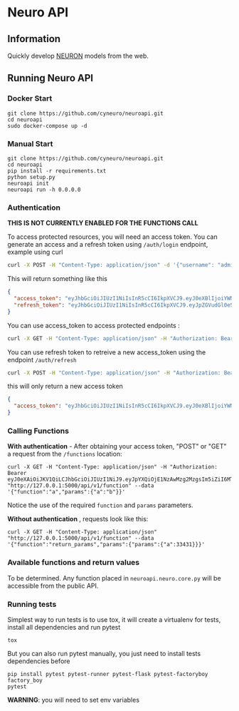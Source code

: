 # Neuro API

## Information 

Quickly develop [NEURON](https://neuron.yale.edu) models from the web.

## Running Neuro API

### Docker Start

```
git clone https://github.com/cyneuro/neuroapi.git
cd neuroapi
sudo docker-compose up -d
```

### Manual Start

```
git clone https://github.com/cyneuro/neuroapi.git
cd neuroapi
pip install -r requirements.txt
python setup.py
neuroapi init
neuroapi run -h 0.0.0.0
```

### Authentication

**THIS IS NOT CURRENTLY ENABLED FOR THE FUNCTIONS CALL** 

To access protected resources, you will need an access token. You can generate 
an access and a refresh token using `/auth/login` endpoint, example using curl

```bash
curl -X POST -H "Content-Type: application/json" -d '{"username": "admin", "password": "admin"}' http://localhost:5000/auth/login
```

This will return something like this

```json
{
  "access_token": "eyJhbGciOiJIUzI1NiIsInR5cCI6IkpXVCJ9.eyJ0eXBlIjoiYWNjZXNzIiwiaWRlbnRpdHkiOjEsImlhdCI6MTUxMDAwMDQ0MSwiZnJlc2giOmZhbHNlLCJqdGkiOiI2OTg0MjZiYi00ZjJjLTQ5MWItYjE5YS0zZTEzYjU3MzFhMTYiLCJuYmYiOjE1MTAwMDA0NDEsImV4cCI6MTUxMDAwMTM0MX0.P-USaEIs35CSVKyEow5UeXWzTQTrrPS_YjVsltqi7N4", 
  "refresh_token": "eyJhbGciOiJIUzI1NiIsInR5cCI6IkpXVCJ9.eyJpZGVudGl0eSI6MSwiaWF0IjoxNTEwMDAwNDQxLCJ0eXBlIjoicmVmcmVzaCIsImp0aSI6IjRmMjgxOTQxLTlmMWYtNGNiNi05YmI1LWI1ZjZhMjRjMmU0ZSIsIm5iZiI6MTUxMDAwMDQ0MSwiZXhwIjoxNTEyNTkyNDQxfQ.SJPsFPgWpZqZpHTc4L5lG_4aEKXVVpLLSW1LO7g4iU0"
}
```
You can use access_token to access protected endpoints :

```bash
curl -X GET -H "Content-Type: application/json" -H "Authorization: Bearer eyJ0eXAiOiJKV1QiLCJhbGciOiJIUzI1NiJ9.eyJpYXQiOjE1NzAwMzg2MzgsIm5iZiI6MTU3MDAzODYzOCwianRpIjoiNTQ3NTkwMWUtMWFiMC00ZDI1LWI4YjktZWYzMTc2OGFhN2YwIiwiZXhwIjoxNTcwMDM5NTM4LCJpZGVudGl0eSI6MSwiZnJlc2giOmZhbHNlLCJ0eXBlIjoiYWNjZXNzIn0.p8JB2hKutnbDXqfiGvK2gsyN6ENxLD0e1MBMag28RUQ" http://127.0.0.1:5000/api/v1/users
```

You can use refresh token to retreive a new access_token using the endpoint `/auth/refresh`


```bash
curl -X POST -H "Content-Type: application/json" -H "Authorization: Bearer eyJhbGciOiJIUzI1NiIsInR5cCI6IkpXVCJ9.eyJpZGVudGl0eSI6MSwiaWF0IjoxNTEwMDAwNDQxLCJ0eXBlIjoicmVmcmVzaCIsImp0aSI6IjRmMjgxOTQxLTlmMWYtNGNiNi05YmI1LWI1ZjZhMjRjMmU0ZSIsIm5iZiI6MTUxMDAwMDQ0MSwiZXhwIjoxNTEyNTkyNDQxfQ.SJPsFPgWpZqZpHTc4L5lG_4aEKXVVpLLSW1LO7g4iU0" http://127.0.0.1:5000/auth/refresh
```

this will only return a new access token

```json
{
  "access_token": "eyJhbGciOiJIUzI1NiIsInR5cCI6IkpXVCJ9.eyJ0eXBlIjoiYWNjZXNzIiwiaWRlbnRpdHkiOjEsImlhdCI6MTUxMDAwMDYxOCwiZnJlc2giOmZhbHNlLCJqdGkiOiIzODcxMzg4Ni0zNGJjLTRhOWQtYmFlYS04MmZiNmQwZjEyNjAiLCJuYmYiOjE1MTAwMDA2MTgsImV4cCI6MTUxMDAwMTUxOH0.cHuNf-GxVFJnUZ_k9ycoMMb-zvZ10Y4qbrW8WkXdlpw"
}
```

### Calling Functions


**With authentication** - After obtaining your access token, "POST" or "GET" a request from the `/functions` location:

```
curl -X GET -H "Content-Type: application/json" -H "Authorization: Bearer eyJ0eXAiOiJKV1QiLCJhbGciOiJIUzI1NiJ9.eyJpYXQiOjE1NzAwMzg2MzgsIm5iZiI6MTU3MDAzODYzOCwianRpIjoiNTQ3NTkwMWUtMWFiMC00ZDI1LWI4YjktZWYzMTc2OGFhN2YwIiwiZXhwIjoxNTcwMDM5NTM4LCJpZGVudGl0eSI6MSwiZnJlc2giOmZhbHNlLCJ0eXBlIjoiYWNjZXNzIn0.p8JB2hKutnbDXqfiGvK2gsyN6ENxLD0e1MBMag28RUQ" "http://127.0.0.1:5000/api/v1/function" --data '{"function":"a","params":{"a":"b"}}'
```

Notice the use of the required `function` and `params` parameters.

**Without authentication** , requests look like this:

```
curl -X GET -H "Content-Type: application/json" "http://127.0.0.1:5000/api/v1/function" --data '{"function":"return_params","params":{"params":{"a":33431}}}'
```

### Available functions and return values

To be determined. Any function placed in `neuroapi.neuro.core.py` will be accessible from the public API.

### Running tests

Simplest way to run tests is to use tox, it will create a virtualenv for tests, install all dependencies and run pytest

```
tox
```

But you can also run pytest manually, you just need to install tests dependencies before

```
pip install pytest pytest-runner pytest-flask pytest-factoryboy factory_boy
pytest
```

**WARNING**: you will need to set env variables

